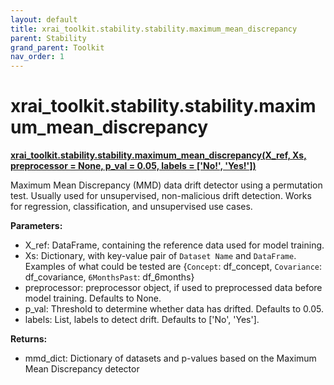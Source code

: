 ```yaml
---
layout: default
title: xrai_toolkit.stability.stability.maximum_mean_discrepancy
parent: Stability
grand_parent: Toolkit
nav_order: 1
---
```


# xrai_toolkit.stability.stability.maximum_mean_discrepancy
**[xrai_toolkit.stability.stability.maximum_mean_discrepancy(X_ref, Xs, preprocessor = None, p_val = 0.05, labels = ['No!', 'Yes!'])](https://github.com/gaberamolete/xrai_toolkit/blob/main/stability/stability.py)**

    
Maximum Mean Discrepancy (MMD) data drift detector using a permutation test. Usually used for unsupervised, non-malicious drift detection. Works for regression, classification, and unsupervised use cases.


**Parameters:**
-  X_ref: DataFrame, containing the reference data used for model training.
-  Xs: Dictionary, with key-value pair of `Dataset Name` and `DataFrame`. Examples of what could be tested are {`Concept`: df_concept, `Covariance`: df_covariance, `6MonthsPast`: df_6months}
-  preprocessor: preprocessor object, if used to preprocessed data before model training. Defaults to None.
-  p_val: Threshold to determine whether data has drifted. Defaults to 0.05.
-  labels: List, labels to detect drift. Defaults to ['No', 'Yes'].

**Returns:**
- mmd_dict: Dictionary of datasets and p-values based on the Maximum Mean Discrepancy detector